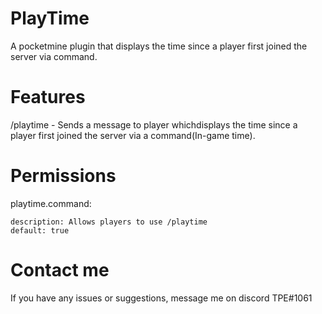 # PlayTime
A pocketmine plugin that displays the time since a player first joined the server via command.

# Features
/playtime - Sends a message to player whichdisplays the time since a player first joined the server via a command(In-game time).

# Permissions
playtime.command: 

    description: Allows players to use /playtime
    default: true
  
# Contact me
If you have any issues or suggestions, message me on discord TPE#1061
    

